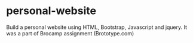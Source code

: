 # personal-website
Build a personal website using HTML, Bootstrap, Javascript and jquery. It was a part of Brocamp assignment (Brototype.com)
